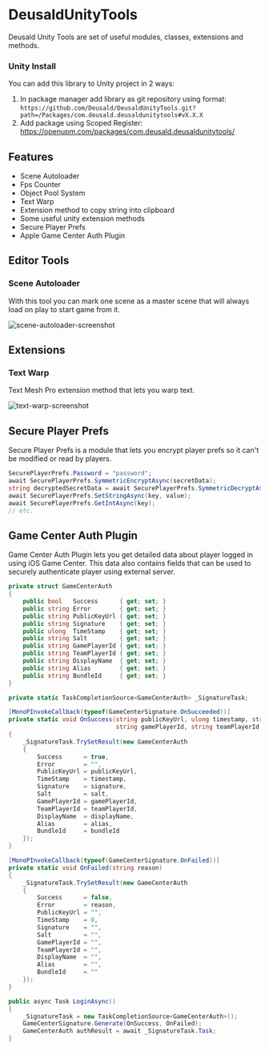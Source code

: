 # DeusaldUnityTools

Deusald Unity Tools are set of useful modules, classes, extensions and methods.

### Unity Install

You can add this library to Unity project in 2 ways:

1. In package manager add library as git repository using format:
   `https://github.com/Deusald/DeusaldUnityTools.git?path=/Packages/com.deusald.deusaldunitytools#vX.X.X`
2. Add package using Scoped Register: https://openupm.com/packages/com.deusald.deusaldunitytools/

## Features

* Scene Autoloader
* Fps Counter
* Object Pool System
* Text Warp
* Extension method to copy string into clipboard
* Some useful unity extension methods
* Secure Player Prefs
* Apple Game Center Auth Plugin

## Editor Tools

### Scene Autoloader
With this tool you can mark one scene as a master scene that will always load on play to start game from it.

![scene-autoloader-screenshot](images/scene-autoloader.png)

## Extensions

### Text Warp
Text Mesh Pro extension method that lets you warp text.

![text-warp-screenshot](images/text-warp.png)

## Secure Player Prefs
Secure Player Prefs is a module that lets you encrypt player prefs so it can't be modified or read by players.

```csharp
SecurePlayerPrefs.Password = "password";
await SecurePlayerPrefs.SymmetricEncryptAsync(secretData);
string decryptedSecretData = await SecurePlayerPrefs.SymmetricDecryptAsync(encryptedSecretData);
await SecurePlayerPrefs.SetStringAsync(key, value);
await SecurePlayerPrefs.GetIntAsync(key);
// etc.
```

## Game Center Auth Plugin
Game Center Auth Plugin lets you get detailed data about player logged in using iOS Game Center. 
This data also contains fields that can be used to securely authenticate player using external server.

```csharp
private struct GameCenterAuth
{
    public bool   Success      { get; set; }
    public string Error        { get; set; }
    public string PublicKeyUrl { get; set; }
    public string Signature    { get; set; }
    public ulong  TimeStamp    { get; set; }
    public string Salt         { get; set; }
    public string GamePlayerId { get; set; }
    public string TeamPlayerId { get; set; }
    public string DisplayName  { get; set; }
    public string Alias        { get; set; }
    public string BundleId     { get; set; }
}

private static TaskCompletionSource<GameCenterAuth> _SignatureTask;

[MonoPInvokeCallback(typeof(GameCenterSignature.OnSucceeded))]
private static void OnSuccess(string publicKeyUrl, ulong timestamp, string signature, string salt,
                              string gamePlayerId, string teamPlayerId, string displayName, string alias, string bundleId)
{
    _SignatureTask.TrySetResult(new GameCenterAuth
    {
        Success      = true,
        Error        = "",
        PublicKeyUrl = publicKeyUrl,
        TimeStamp    = timestamp,
        Signature    = signature,
        Salt         = salt,
        GamePlayerId = gamePlayerId,
        TeamPlayerId = teamPlayerId,
        DisplayName  = displayName,
        Alias        = alias,
        BundleId     = bundleId
    });
}

[MonoPInvokeCallback(typeof(GameCenterSignature.OnFailed))]
private static void OnFailed(string reason)
{
    _SignatureTask.TrySetResult(new GameCenterAuth
    {
        Success      = false,
        Error        = reason,
        PublicKeyUrl = "",
        TimeStamp    = 0,
        Signature    = "",
        Salt         = "",
        GamePlayerId = "",
        TeamPlayerId = "",
        DisplayName  = "",
        Alias        = "",
        BundleId     = ""
    });
}

public async Task LoginAsync()
{
    _SignatureTask = new TaskCompletionSource<GameCenterAuth>();
    GameCenterSignature.Generate(OnSuccess, OnFailed);
    GameCenterAuth authResult = await _SignatureTask.Task;
}
```